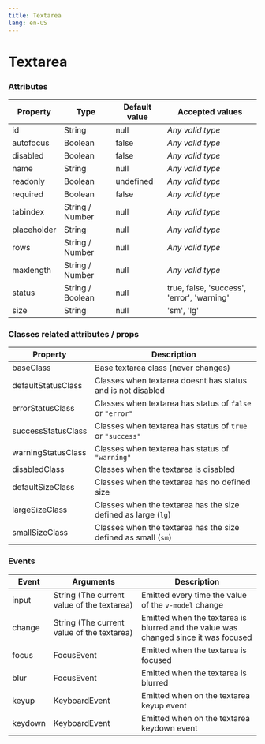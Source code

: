 ```yaml
---
title: Textarea
lang: en-US
---
```


# Textarea

<text-area-field />

### Attributes


| Property		| Type 				| Default value | Accepted values |
|---			|---				|---			|---				|
| id			| String			| null			| _Any valid type_ |
| autofocus		| Boolean			| false			| _Any valid type_ |
| disabled		| Boolean			| false			| _Any valid type_ |
| name			| String			| null			| _Any valid type_ |
| readonly		| Boolean			| undefined		| _Any valid type_ |
| required		| Boolean			| false			| _Any valid type_ |
| tabindex		| String / Number	| null			| _Any valid type_ |
| placeholder	| String			| null			| _Any valid type_ |
| rows			| String  / Number	| null			| _Any valid type_ |
| maxlength		| String / Number	| null			| _Any valid type_ |
| status        | String / Boolean  | null     		| true, false, 'success', 'error', 'warning' |
| size       	| String      		| null      	| 'sm', 'lg' |

### Classes related attributes / props

| Property				| Description												|
|---					|---														|
| baseClass				| Base textarea class (never changes) 						|
| defaultStatusClass	| Classes when textarea doesnt has status and is not disabled	|
| errorStatusClass		| Classes when textarea has status of `false` or `"error"`		|
| successStatusClass	| Classes when textarea has status of `true` or `"success"` 	|
| warningStatusClass	| Classes when textarea has status of `"warning"`			 	|
| disabledClass			| Classes when the textarea is disabled						|
| defaultSizeClass		| Classes when the textarea has no defined size 				|
| largeSizeClass		| Classes when the textarea has the size defined as large (`lg`) |
| smallSizeClass		| Classes when the textarea has the size defined as small (`sm`) |

### Events

| Event		| Arguments 									| Description 	|
|---		|---											|---			|
| input		| String (The current value of the textarea)	| Emitted every time the value of the `v-model` change |
| change	| String (The current value of the textarea)	| Emitted when the textarea is blurred and the value was changed since it was focused |
| focus		| FocusEvent									| Emitted when the textarea is focused	|
| blur		| FocusEvent									| Emitted when the textarea is blurred	|
| keyup		| KeyboardEvent									| Emitted when on the textarea keyup event	|
| keydown	| KeyboardEvent									| Emitted when on the textarea keydown event	|

